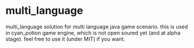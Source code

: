 # multi_language
multi_language solution for multi language java game scenario.
this is used in cyan_potion game engine, which is not open soured yet (and at alpha stage).
feel free to use it (under MIT) if you want.
